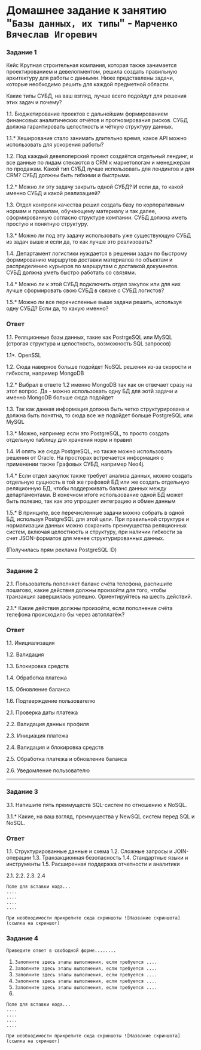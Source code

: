 # Домашнее задание к занятию "`Базы данных, их типы`" - `Марченко Вячеслав Игоревич`

### Задание 1

Кейс
Крупная строительная компания, которая также занимается проектированием и девелопментом, решила создать правильную архитектуру для работы с данными. Ниже представлены задачи, которые необходимо решить для каждой предметной области.

Какие типы СУБД, на ваш взгляд, лучше всего подойдут для решения этих задач и почему?

1.1. Бюджетирование проектов с дальнейшим формированием финансовых аналитических отчётов и прогнозирования рисков. СУБД должна гарантировать целостность и чёткую структуру данных.

1.1.* Хеширование стало занимать длительно время, какое API можно использовать для ускорения работы?

1.2. Под каждый девелоперский проект создаётся отдельный лендинг, и все данные по лидам стекаются в CRM к маркетологам и менеджерам по продажам. Какой тип СУБД лучше использовать для лендингов и для CRM? СУБД должны быть гибкими и быстрыми.

1.2.* Можно ли эту задачу закрыть одной СУБД? И если да, то какой именно СУБД и какой реализацией?

1.3. Отдел контроля качества решил создать базу по корпоративным нормам и правилам, обучающему материалу и так далее, сформированную согласно структуре компании. СУБД должна иметь простую и понятную структуру.

1.3.* Можно ли под эту задачу использовать уже существующую СУБД из задач выше и если да, то как лучше это реализовать?

1.4. Департамент логистики нуждается в решении задач по быстрому формированию маршрутов доставки материалов по объектам и распределению курьеров по маршрутам с доставкой документов. СУБД должна уметь быстро работать со связями.

1.4.* Можно ли к этой СУБД подключить отдел закупок или для них лучше сформировать свою СУБД в связке с СУБД логистов?

1.5.* Можно ли все перечисленные выше задачи решить, используя одну СУБД? Если да, то какую именно?

### Ответ

1.1. Реляционные базы данных, такие как PostrgeSQL или MySQL (строгая структура и целостность, возможность SQL запросов)

1.1*. OpenSSL

1.2. Сюда наверное больше подойдет NoSQL решения из-за скорости и гибкости, например MongoDB

1.2.* Выбрал в ответе 1.2 именно MongoDB так как он отвечает сразу на этот вопрос. Да - можно использовать одну БД для эотй задачи и именно MongoDB больше сюда подойдет

1.3. Так как данная информация должна быть четко структурирована и должна быть понятна, то сюда все же подойдет больше PostgreSQL или MySQL

1.3.* Можно, например если это PostgreSQL, то просто создать отдельную таблицу для хранения норм и правил

1.4. И опять же сюда PostgreSQL, но также можно использовать решения от Oracle. На просторах встречается информация о применении также Графовых СУБД, например Neo4j.

1.4.* Если отдел закупок также требует анализа данных, можно создать отдельную сущность в той же графовой БД или же создать отдельную реляционную БД, чтобы поддерживать баланс данных между департаментами. В конечном итоге использование одной БД может быть полезно, так как это упрощает интеграцию и обмен данным

1.5.* В принципе, все перечисленные задачи можно собрать в одной БД, используя PostgreSQL для этой цели. При правильной структуре и нормализации данных можно сохранить преимущества реляционных систем, включая целостность и структуру, при наличии гибкости за счет JSON-форматов для менее структурированных данных.

(Получилась прям реклама PostgreSQL :D)

---

### Задание 2

2.1. Пользователь пополняет баланс счёта телефона, распишите пошагово, какие действия должны произойти для того, чтобы транзакция завершилась успешно. Ориентируйтесь на шесть действий.

2.1.* Какие действия должны произойти, если пополнение счёта телефона происходило бы через автоплатёж?

### Ответ

1.1. Инициализация

1.2. Валидация

1.3. Блокировка средств

1.4. Обработка платежа

1.5. Обновление баланса

1.6. Подтверждение пользователю

2.1. Проверка даты платежа

2.2. Валидация данных профиля

2.3. Инициация платежа

2.4. Валидация и блокировка средств

2.5. Обработка платежа и обновление баланса

2.6. Уведомление пользователю

---

### Задание 3

3.1. Напишите пять преимуществ SQL-систем по отношению к NoSQL.

3.1.* Какие, на ваш взгляд, преимущества у NewSQL систем перед SQL и NoSQL.

### Ответ

1.1. Структурированные данные и схема
1.2. Сложные запросы и JOIN-операции
1.3. Транзакционная безопасность
1.4. Стандартные языки и инструменты
1.5. Расширенная поддержка отчетности и аналитики

2.1.
2.2.
2.3.
2.4


```
Поле для вставки кода...
....
....
....
....
```

`При необходимости прикрепитe сюда скриншоты
![Название скриншота](ссылка на скриншот)`

### Задание 4

`Приведите ответ в свободной форме........`

1. `Заполните здесь этапы выполнения, если требуется ....`
2. `Заполните здесь этапы выполнения, если требуется ....`
3. `Заполните здесь этапы выполнения, если требуется ....`
4. `Заполните здесь этапы выполнения, если требуется ....`
5. `Заполните здесь этапы выполнения, если требуется ....`
6. 

```
Поле для вставки кода...
....
....
....
....
```

`При необходимости прикрепитe сюда скриншоты
![Название скриншота](ссылка на скриншот)`
